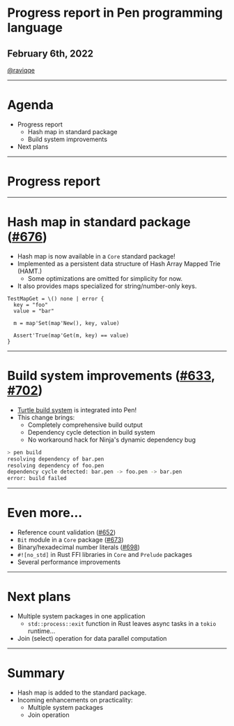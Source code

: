 # Progress report in Pen programming language

## February 6th, 2022

[@raviqqe](https://github.com/raviqqe)

---

# Agenda

- Progress report
  - Hash map in standard package
  - Build system improvements
- Next plans

---

# Progress report

---

# Hash map in standard package ([#676](https://github.com/pen-lang/pen/pull/676))

- Hash map is now available in a `Core` standard package!
- Implemented as a persistent data structure of Hash Array Mapped Trie (HAMT.)
  - Some optimizations are omitted for simplicity for now.
- It also provides maps specialized for string/number-only keys.

```pen
TestMapGet = \() none | error {
  key = "foo"
  value = "bar"

  m = map'Set(map'New(), key, value)

  Assert'True(map'Get(m, key) == value)
}
```

---

# Build system improvements ([#633](https://github.com/pen-lang/pen/pull/633), [#702](https://github.com/pen-lang/pen/pull/702))

- [Turtle build system](https://github.com/raviqqe/turtle-build) is integrated into Pen!
- This change brings:
  - Completely comprehensive build output
  - Dependency cycle detection in build system
  - No workaround hack for Ninja's dynamic dependency bug

```sh
> pen build
resolving dependency of bar.pen
resolving dependency of foo.pen
dependency cycle detected: bar.pen -> foo.pen -> bar.pen
error: build failed
```

---

# Even more...

- Reference count validation ([#652](https://github.com/pen-lang/pen/pull/652))
- `Bit` module in a `Core` package ([#673](https://github.com/pen-lang/pen/pull/673))
- Binary/hexadecimal number literals ([#698](https://github.com/pen-lang/pen/pull/698))
- `#![no_std]` in Rust FFI libraries in `Core` and `Prelude` packages
- Several performance improvements

---

# Next plans

- Multiple system packages in one application
  - `std::process::exit` function in Rust leaves async tasks in a `tokio` runtime...
- Join (select) operation for data parallel computation

---

# Summary

- Hash map is added to the standard package.
- Incoming enhancements on practicality:
  - Multiple system packages
  - Join operation
